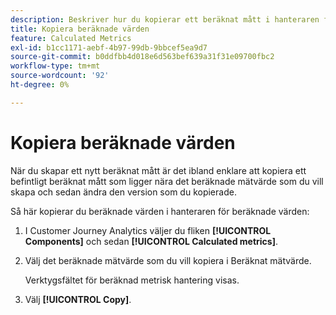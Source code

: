 ```yaml
---
description: Beskriver hur du kopierar ett beräknat mått i hanteraren för beräknade värden
title: Kopiera beräknade värden
feature: Calculated Metrics
exl-id: b1cc1171-aebf-4b97-99db-9bbcef5ea9d7
source-git-commit: b0ddfbb4d018e6d563bef639a31f31e09700fbc2
workflow-type: tm+mt
source-wordcount: '92'
ht-degree: 0%

---
```


# Kopiera beräknade värden

När du skapar ett nytt beräknat mått är det ibland enklare att kopiera ett befintligt beräknat mått som ligger nära det beräknade mätvärde som du vill skapa och sedan ändra den version som du kopierade.

Så här kopierar du beräknade värden i hanteraren för beräknade värden:

1. I Customer Journey Analytics väljer du fliken **[!UICONTROL Components]** och sedan **[!UICONTROL Calculated metrics]**.

1. Välj det beräknade mätvärde som du vill kopiera i Beräknat mätvärde.

   Verktygsfältet för beräknad metrisk hantering visas.

1. Välj **[!UICONTROL Copy]**.
